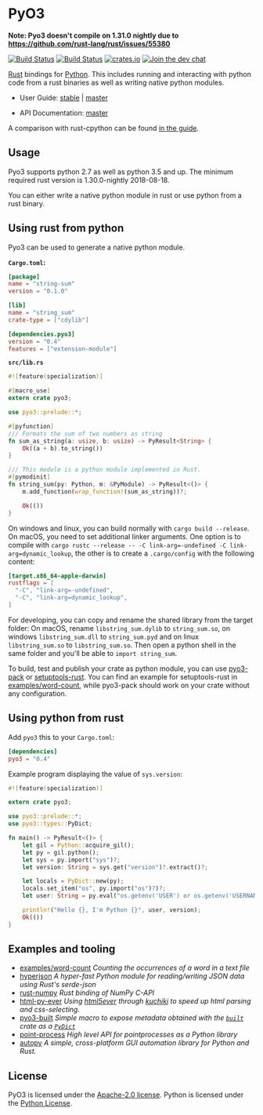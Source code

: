 # PyO3

**Note: Pyo3 doesn't compile on 1.31.0 nightly due to https://github.com/rust-lang/rust/issues/55380**

[![Build Status](https://travis-ci.org/PyO3/pyo3.svg?branch=master)](https://travis-ci.org/PyO3/pyo3)
[![Build Status](https://ci.appveyor.com/api/projects/status/github/PyO3/pyo3?branch=master&svg=true)](https://ci.appveyor.com/project/fafhrd91/pyo3)
[![crates.io](http://meritbadge.herokuapp.com/pyo3)](https://crates.io/crates/pyo3)
[![Join the dev chat](https://img.shields.io/gitter/room/nwjs/nw.js.svg)](https://gitter.im/PyO3/Lobby)

[Rust](http://www.rust-lang.org/) bindings for [Python](https://www.python.org/). This includes running and interacting with python code from a rust binaries as well as writing native python modules.

* User Guide: [stable](https://pyo3.rs) | [master](https://pyo3.rs/master)

* API Documentation: [master](https://pyo3.rs/master/doc)

A comparison with rust-cpython can be found [in the guide](https://pyo3.rs/master/rust-cpython.html).

## Usage

Pyo3 supports python 2.7 as well as python 3.5 and up. The minimum required rust version is 1.30.0-nightly 2018-08-18.

You can either write a native python module in rust or use python from a rust binary.

## Using rust from python

Pyo3 can be used to generate a native python module.

**`Cargo.toml`:**

```toml
[package]
name = "string-sum"
version = "0.1.0"

[lib]
name = "string_sum"
crate-type = ["cdylib"]

[dependencies.pyo3]
version = "0.4"
features = ["extension-module"]
```

**`src/lib.rs`**

```rust
#![feature(specialization)]

#[macro_use]
extern crate pyo3;

use pyo3::prelude::*;

#[pyfunction]
/// Formats the sum of two numbers as string
fn sum_as_string(a: usize, b: usize) -> PyResult<String> {
    Ok((a + b).to_string())
}

/// This module is a python module implemented in Rust.
#[pymodinit]
fn string_sum(py: Python, m: &PyModule) -> PyResult<()> {
    m.add_function(wrap_function!(sum_as_string))?;

    Ok(())
}
```

On windows and linux, you can build normally with `cargo build --release`. On macOS, you need to set additional linker arguments. One option is to compile with `cargo rustc --release -- -C link-arg=-undefined -C link-arg=dynamic_lookup`, the other is to create a `.cargo/config` with the following content:

```toml
[target.x86_64-apple-darwin]
rustflags = [
  "-C", "link-arg=-undefined",
  "-C", "link-arg=dynamic_lookup",
]
```

For developing, you can copy and rename the shared library from the target folder: On macOS, rename `libstring_sum.dylib` to `string_sum.so`, on windows `libstring_sum.dll` to `string_sum.pyd` and on linux `libstring_sum.so` to `libstring_sum.so`. Then open a python shell in the same folder and you'll be able to `import string_sum`.

To build, test and publish your crate as python module, you can use [pyo3-pack](https://github.com/PyO3/pyo3-pack) or [setuptools-rust](https://github.com/PyO3/setuptools-rust). You can find an example for setuptools-rust in [examples/word-count](examples/word-count), while pyo3-pack should work on your crate without any configuration.

## Using python from rust

Add `pyo3` this to your `Cargo.toml`:

```toml
[dependencies]
pyo3 = "0.4"
```

Example program displaying the value of `sys.version`:

```rust
#![feature(specialization)]

extern crate pyo3;

use pyo3::prelude::*;
use pyo3::types::PyDict;

fn main() -> PyResult<()> {
    let gil = Python::acquire_gil();
    let py = gil.python();
    let sys = py.import("sys")?;
    let version: String = sys.get("version")?.extract()?;

    let locals = PyDict::new(py);
    locals.set_item("os", py.import("os")?)?;
    let user: String = py.eval("os.getenv('USER') or os.getenv('USERNAME')", None, Some(&locals))?.extract()?;

    println!("Hello {}, I'm Python {}", user, version);
    Ok(())
}
```

## Examples and tooling

 * [examples/word-count](examples/word-count) _Counting the occurrences of a word in a text file_
 * [hyperjson](https://github.com/mre/hyperjson) _A hyper-fast Python module for reading/writing JSON data using Rust's serde-json_
 * [rust-numpy](https://github.com/rust-numpy/rust-numpy) _Rust binding of NumPy C-API_
 * [html-py-ever](https://github.com/PyO3/setuptools-rust/tree/master/html-py-ever) _Using [html5ever](https://github.com/servo/html5ever) through [kuchiki](https://github.com/kuchiki-rs/kuchiki) to speed up html parsing and css-selecting._
 * [pyo3-built](https://github.com/PyO3/pyo3-built) _Simple macro to expose metadata obtained with the [`built`](https://crates.io/crates/built) crate as a [`PyDict`](https://pyo3.github.io/pyo3/pyo3/struct.PyDict.html)_
 * [point-process](https://github.com/ManifoldFR/point-process-rust/tree/master/pylib) _High level API for pointprocesses as a Python library_
  * [autopy](https://github.com/autopilot-rs/autopy) _A simple, cross-platform GUI automation library for Python and Rust._

## License

PyO3 is licensed under the [Apache-2.0 license](http://opensource.org/licenses/APACHE-2.0).
Python is licensed under the [Python License](https://docs.python.org/2/license.html).
